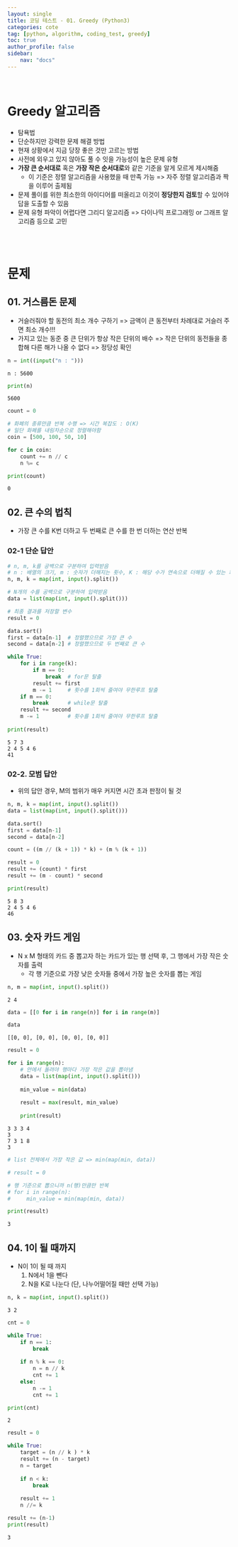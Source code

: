 ```yaml
---
layout: single
title: 코딩 테스트 - 01. Greedy (Python3)
categories: cote
tag: [python, algorithm, coding_test, greedy]
toc: true 
author_profile: false
sidebar:
    nav: "docs"
---
```


<br/>

# Greedy 알고리즘

- 탐욕법
- 단순하지만 강력한 문제 해결 방법
- 현재 상황에서 지금 당장 좋은 것만 고르는 방법
- 사전에 외우고 있지 않아도 풀 수 잇을 가능성이 높은 문제 유형
- **가장 큰 순서대로** 혹은 **가장 작은 순서대로**와 같은 기준을 알게 모르게 제시해줌
    - 이 기준은 정렬 알고리즘을 사용했을 때 만족 가능 => 자주 정렬 알고리즘과 짝을 이루어 출제됨
- 문제 풀이를 위한 최소한의 아이디어를 떠올리고 이것이 **정당한지 검토**할 수 있어야 답을 도출할 수 있음
- 문제 유형 파악이 어렵다면 그리디 알고리즘 => 다이나믹 프로그래밍 or 그래프 알고리즘 등으로 고민

<br/>

<br/>

# 문제

## 01. 거스름돈 문제
- 거슬러줘야 할 동전의 최소 개수 구하기 => 금액이 큰 동전부터 차례대로 거슬러 주면 최소 개수!!!
- 가지고 있는 동준 중 큰 단위가 항상 작은 단위의 배수 => 작은 단위의 동전들을 종합해 다른 해가 나올 수 없다 => 정당성 확인



```python
n = int((input("n : ")))
```

    n : 5600



```python
print(n)
```

    5600



```python
count = 0

# 화폐의 종류만큼 반복 수행 => 시간 복잡도 : O(K)
# 일단 화폐를 내림차순으로 정렬해야함
coin = [500, 100, 50, 10]

for c in coin:
    count += n // c
    n %= c

print(count)
```

    0


## 02. 큰 수의 법칙
- 가장 큰 수를 K번 더하고 두 번째로 큰 수를 한 번 더하는 연산 반복

### 02-1 단순 답안


```python
# n, m, k를 공백으로 구분하여 입력받음
# n : 배열의 크기, m : 숫자가 더해지는 횟수, K : 해당 수가 연속으로 더해질 수 있는 최대 횟수
n, m, k = map(int, input().split())

# N개의 수를 공백으로 구분하여 입력받음
data = list(map(int, input().split()))

# 최종 결과를 저장할 변수
result = 0

data.sort()
first = data[n-1]  # 정렬했으므로 가장 큰 수
second = data[n-2] # 정렬했으므로 두 번째로 큰 수

while True:
    for i in range(k):
        if m == 0:
            break  # for문 탈출
        result += first
        m -= 1     # 횟수를 1회씩 줄여야 무한루프 탈출
    if m == 0:
        break      # while문 탈출
    result += second
    m -= 1         # 횟수를 1회씩 줄여야 무한루프 탈출
        
print(result)

```

    5 7 3
    2 4 5 4 6
    41


### 02-2. 모범 답안
- 위의 답안 경우, M의 범위가 매우 커지면 시간 초과 판정이 될 것


```python
n, m, k = map(int, input().split())
data = list(map(int, input().split()))

data.sort()
first = data[n-1]
second = data[n-2]

count = ((m // (k + 1)) * k) + (m % (k + 1))

result = 0
result += (count) * first
result += (m - count) * second

print(result)
```

    5 8 3
    2 4 5 4 6
    46


## 03. 숫자 카드 게임
- N x M 형태의 카드 중 뽑고자 하는 카드가 있는 행 선택 후, 그 행에서 가장 작은 숫자를 출력
    - 각 행 기준으로 가장 낮은 숫자들 중에서 가장 높은 숫자를 뽑는 게임


```python
n, m = map(int, input().split())
```

    2 4



```python
data = [[0 for i in range(n)] for i in range(m)]
```


```python
data
```




    [[0, 0], [0, 0], [0, 0], [0, 0]]




```python
result = 0

for i in range(n):
    # 안에서 돌려야 행마다 가장 작은 값을 뽑아냄
    data = list(map(int, input().split()))
    
    min_value = min(data)
    
    result = max(result, min_value)
    
    print(result)
```

    3 3 3 4
    3
    7 3 1 8
    3



```python
# list 전체에서 가장 작은 값 => min(map(min, data))

# result = 0

# 행 기준으로 뽑으니까 n(행)만큼만 반복
# for i in range(n):
#     min_value = min(map(min, data))
```


```python
print(result)
```

    3


## 04. 1이 될 때까지
- N이 1이 될 때 까지
    1. N에서 1을 뺀다
    2. N을 K로 나눈다 (단, 나누어떨어질 때만 선택 가능)


```python
n, k = map(int, input().split())
```

    3 2



```python
cnt = 0

while True:
    if n == 1:
        break
    
    if n % k == 0:
        n = n // k
        cnt += 1
    else:
        n -= 1
        cnt += 1
```


```python
print(cnt)
```

    2



```python
result = 0

while True:
    target = (n // k ) * k
    result += (n - target)
    n = target
    
    if n < k:
        break
    
    result += 1
    n //= k

result += (n-1)
print(result)
```

    3
